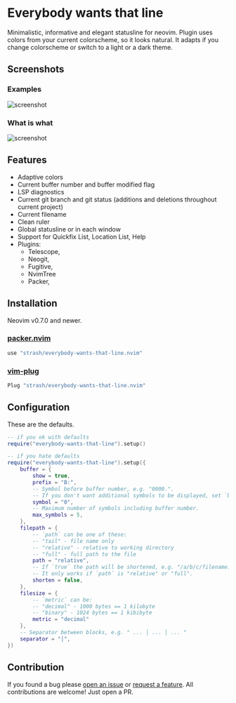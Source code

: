 # Everybody wants that line
Minimalistic, informative and elegant statusline for neovim.
Plugin uses colors from your current colorscheme, so it looks natural.
It adapts if you change colorscheme or switch to a light or a dark theme.

## Screenshots
### Examples
![screenshot](https://i.ibb.co/3ym5jsb/Group-14.png)

### What is what
![screenshot](https://i.ibb.co/GtLSRQg/Group-14-2.png)

## Features
- Adaptive colors
- Current buffer number and buffer modified flag
- LSP diagnostics
- Current git branch and git status (additions and deletions throughout current project)
- Current filename
- Clean ruler
- Global statusline or in each window
- Support for Quickfix List, Location List, Help
- Plugins:
	- Telescope,
	- Neogit,
	- Fugitive,
	- NvimTree
	- Packer,

## Installation
Neovim v0.7.0 and newer.

### [packer.nvim](https://github.com/wbthomason/packer.nvim)
```lua
use "strash/everybody-wants-that-line.nvim"
```
### [vim-plug](https://github.com/junegunn/vim-plug)
```lua
Plug "strash/everybody-wants-that-line.nvim"
```

## Configuration
These are the defaults.
```lua
-- if you ok with defaults
require("everybody-wants-that-line").setup()

-- if you hate defaults
require("everybody-wants-that-line").setup({
	buffer = {
		show = true,
		prefix = "B:",
		-- Symbol before buffer number, e.g. "0000.".
		-- If you don't want additional symbols to be displayed, set `buffer.max_symbols = 0`.
		symbol = "0",
		-- Maximum number of symbols including buffer number.
		max_symbols = 5,
	},
	filepath = {
		-- `path` can be one of these:
		-- "tail" - file name only
		-- "relative" - relative to working directory
		-- "full" - full path to the file
		path = "relative",
		-- If `true` the path will be shortened, e.g. "/a/b/c/filename.lua".
		-- It only works if `path` is "relative" or "full".
		shorten = false,
	},
	filesize = {
		-- `metric` can be:
		-- "decimal" - 1000 bytes == 1 kilobyte
		-- "binary" - 1024 bytes == 1 kibibyte
		metric = "decimal"
	},
	-- Separator between blocks, e.g. " ... │ ... │ ... "
	separator = "│",
})
```

## Contribution
If you found a bug please [open an issue](https://github.com/strash/everybody-wants-that-line.nvim/issues/new?assignees=&labels=bug&template=bug_report.md&title=) or [request a feature](https://github.com/strash/everybody-wants-that-line.nvim/issues/new?assignees=&labels=enhancement&template=feature_request.md&title=). All contributions are welcome! Just open a PR.

